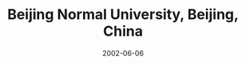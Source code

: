 ---
title: "Beijing Normal University, Beijing, China"
project_id: 
date: 2002-06-06
conference_id: ""
presenters:
   - peter_bandettini
summary: "<p>Beijing Normal University, Beijing, China</p>"
file: /assets/presentations/T122.pdf
filename: T122.pdf
layout: presentation
---